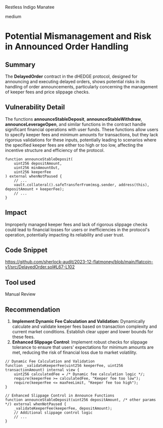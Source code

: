 Restless Indigo Manatee

medium

# Potential Mismanagement and Risk in Announced Order Handling

## Summary
The **DelayedOrder** contract in the dHEDGE protocol, designed for announcing and executing delayed orders, shows potential risks in its handling of order announcements, particularly concerning the management of keeper fees and price slippage checks.
## Vulnerability Detail
The functions **announceStableDeposit**, **announceStableWithdraw**, **announceLeverageOpen**, and similar functions in the contract handle significant financial operations with user funds. These functions allow users to specify keeper fees and minimum amounts for transactions, but they lack rigorous validations for these inputs, potentially leading to scenarios where the specified keeper fees are either too high or too low, affecting the incentive structure and efficiency of the protocol.

```solidity
function announceStableDeposit(
    uint256 depositAmount,
    uint256 minAmountOut,
    uint256 keeperFee
) external whenNotPaused {
    // ...
    vault.collateral().safeTransferFrom(msg.sender, address(this), depositAmount + keeperFee);
    // ...
}
```

## Impact
Improperly managed keeper fees and lack of rigorous slippage checks could lead to financial losses for users or inefficiencies in the protocol's operation, potentially impacting its reliability and user trust.
## Code Snippet
https://github.com/sherlock-audit/2023-12-flatmoney/blob/main/flatcoin-v1/src/DelayedOrder.sol#L67-L102
## Tool used

Manual Review

## Recommendation

1. **Implement Dynamic Fee Calculation and Validation:** Dynamically calculate and validate keeper fees based on transaction complexity and current market conditions. Establish clear upper and lower bounds for these fees.
2. **Enhanced Slippage Control**: Implement robust checks for slippage tolerance to ensure that users' expectations for minimum amounts are met, reducing the risk of financial loss due to market volatility.

```solidity
// Dynamic Fee Calculation and Validation
function _validateKeeperFee(uint256 keeperFee, uint256 transactionAmount) internal view {
    uint256 calculatedFee = /* Dynamic fee calculation logic */;
    require(keeperFee >= calculatedFee, "Keeper fee too low");
    require(keeperFee <= maxFeeLimit, "Keeper fee too high");
}

// Enhanced Slippage Control in Announce Functions
function announceStableDeposit(uint256 depositAmount, /* other params */) external whenNotPaused {
    _validateKeeperFee(keeperFee, depositAmount);
    // Additional slippage control logic
    // ...
}
```
